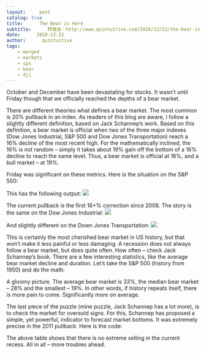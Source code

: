 ```yaml
---
layout:     post
catalog: true
title:      The Bear is Here
subtitle:      转载自：http://www.quintuitive.com/2018/12/22/the-bear-is-here/
date:      2018-12-22
author:      quintuitive
tags:
    - merged
    - markets
    - spx
    - bear
    - dji
---
```





October and December have been devastating for stocks. It wasn’t until Friday though that we officially reached the depths of a bear market.



There are different theories what defines a bear market. The most common is 20% pullback in an index. As readers of this blog are aware, I follow a slightly different definition, based on Jack Schannep’s work. Based on this definition, a bear market is official when two of the three major indexes (Dow Jones Industrial, S&P 500 and Dow Jones Transportation) reach a 16% decline of the most recent high. For the mathematically inclined, the 16% is not random – simply it takes about 19% gain off the bottom of a 16% decline to reach the same level. Thus, a bear market is official at 16%, and a bull market – at 19%.

Friday was significant on these metrics. Here is the situation on the S&P 500:

This has the following output:
![](http://www.quintuitive.com/wp-content/uploads/2018/12/spbear.png)


The current pullback is the first 16+% correction since 2008. The story is the same on the Dow Jones Industrial:
![](http://www.quintuitive.com/wp-content/uploads/2018/12/djibear.png)


And slightly different on the Down Jones Transportation:
![](http://www.quintuitive.com/wp-content/uploads/2018/12/djtbear.png)


This is certainly the most cherished bear market in US history, but that won’t make it less painful or less damaging. A recession does not always follow a bear market, but does quite often. How often – check Jack Schannep’s book. There are a few interesting statistics, like the average bear market decline and duration. Let’s take the S&P 500 (history from 1950) and do the math:

A gloomy picture. The average bear market is 33%, the median bear market – 28% and the smallest – 19%. In other words, if history repeats itself, there is more pain to come. Significantly more on average.

The last piece of the puzzle (mine puzzle, Jack Schannep has a lot more), is to check the market for oversold signs. For this, Schannep has proposed a simple, yet powerful, indicator to forecast market bottoms. It was extremely precise in the 2011 pullback. Here is the code:

The above table shows that there is no extreme selling in the current recess. All in all – more troubles ahead.



